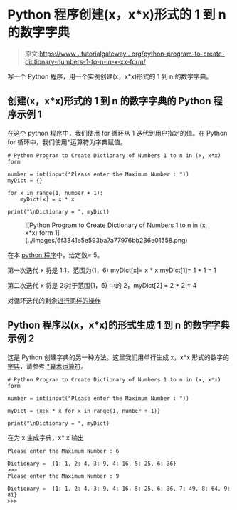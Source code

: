 # Python 程序创建(x，x*x)形式的 1 到 n 的数字字典

> 原文:[https://www . tutorialgateway . org/python-program-to-create-dictionary-numbers-1-to-n-in-x-xx-form/](https://www.tutorialgateway.org/python-program-to-create-dictionary-of-numbers-1-to-n-in-x-xx-form/)

写一个 Python 程序，用一个实例创建(x，x*x)形式的 1 到 n 的数字字典。

## 创建(x，x*x)形式的 1 到 n 的数字字典的 Python 程序示例 1

在这个 python 程序中，我们使用 for 循环从 1 迭代到用户指定的值。在 Python for 循环中，我们使用*运算符为字典赋值。

```
# Python Program to Create Dictionary of Numbers 1 to n in (x, x*x) form

number = int(input("Please enter the Maximum Number : "))
myDict = {}

for x in range(1, number + 1):
    myDict[x] = x * x

print("\nDictionary = ", myDict)
```

<figure class="wp-block-image">![Python Program to Create Dictionary of Numbers 1 to n in (x, x*x) form 1](../Images/6f3341e5e593ba7a77976bb236e01558.png)</figure>

在本 [python 程序](https://www.tutorialgateway.org/python-programming-examples/)中，给定数= 5。

第一次迭代 x 将是 1:1，范围为(1，6)
myDict[x]= x * x
myDict[1]= 1 * 1 = 1

第二次迭代 x 将是 2:对于范围(1，6)
中的 2，myDict[2] = 2 * 2 = 4

对循环迭代的剩余[进行同样的操作](https://www.tutorialgateway.org/python-for-loop/)

## Python 程序以(x，x*x)的形式生成 1 到 n 的数字字典示例 2

这是 Python 创建字典的另一种方法。这里我们用单行生成 x，x*x 形式的数字的[字典](https://www.tutorialgateway.org/python-dictionary/)，请参考 [*算术运算符](https://www.tutorialgateway.org/python-arithmetic-operators/)。

```
# Python Program to Create Dictionary of Numbers 1 to n in (x, x*x) form

number = int(input("Please enter the Maximum Number : "))

myDict = {x:x * x for x in range(1, number + 1)}

print("\nDictionary = ", myDict)
```

在为 x 生成字典，x* x 输出

```
Please enter the Maximum Number : 6

Dictionary =  {1: 1, 2: 4, 3: 9, 4: 16, 5: 25, 6: 36}
>>> 
Please enter the Maximum Number : 9

Dictionary =  {1: 1, 2: 4, 3: 9, 4: 16, 5: 25, 6: 36, 7: 49, 8: 64, 9: 81}
>>> 
```